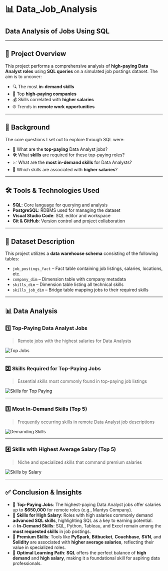# 📊 Data_Job_Analysis

## Data Analysis of Jobs Using SQL

---

## 📁 Project Overview

This project performs a comprehensive analysis of **high-paying Data Analyst roles** using **SQL queries** on a simulated job postings dataset. The aim is to uncover:

- 🔍 The most **in-demand skills**
- 🏢 Top **high-paying companies**
- 💰 Skills correlated with **higher salaries**
- 🌐 Trends in **remote work opportunities**

---

## 🎯 Background

The core questions I set out to explore through SQL were:

- 💼 What are the **top-paying** Data Analyst jobs?
- 🛠️ What **skills** are required for these top-paying roles?
- 📈 What are the **most in-demand skills** for Data Analysts?
- 🧠 Which skills are associated with **higher salaries**?

---

## 🛠️ Tools & Technologies Used

- **SQL**: Core language for querying and analysis  
- **PostgreSQL**: RDBMS used for managing the dataset  
- **Visual Studio Code**: SQL editor and workspace  
- **Git & GitHub**: Version control and project collaboration  

---

## 📌 Dataset Description

This project utilizes a **data warehouse schema** consisting of the following tables:

- `job_postings_fact` – Fact table containing job listings, salaries, locations, etc.  
- `company_dim` – Dimension table with company metadata  
- `skills_dim` – Dimension table listing all technical skills  
- `skills_job_dim` – Bridge table mapping jobs to their required skills  

---

## 📊 Data Analysis

### 1️⃣ Top-Paying Data Analyst Jobs
> Remote jobs with the highest salaries for Data Analysts

![Top Jobs](https://github.com/user-attachments/assets/f91e990c-cfd5-4eb1-a90a-3a91e8564347)

---

### 2️⃣ Skills Required for Top-Paying Jobs
> Essential skills most commonly found in top-paying job listings

![Skills for Top Paying](https://github.com/user-attachments/assets/2b24a841-1704-4cf1-8061-acfccc9a2a78)

---

### 3️⃣ Most In-Demand Skills (Top 5)
> Frequently occurring skills in remote Data Analyst job descriptions

![Demanding Skills](https://github.com/user-attachments/assets/16ea6a4f-a600-4c86-81d1-54faf58c8a1a)

---

### 4️⃣ Skills with Highest Average Salary (Top 5)
> Niche and specialized skills that command premium salaries

![Skills by Salary](https://github.com/user-attachments/assets/a04093d2-d96f-44d2-9a81-fdd1c2a8216c)

---

## ✅ Conclusion & Insights

- 💸 **Top-Paying Jobs**: The highest-paying Data Analyst jobs offer salaries up to **$650,000** for remote roles (e.g., Mantys Company).
- 🧠 **Skills for High Salary**: Roles with high salaries commonly demand **advanced SQL skills**, highlighting SQL as a key to earning potential.
- 🔥 **In-Demand Skills**: SQL, Python, Tableau, and Excel remain among the **most requested skills** in job postings.
- 🎯 **Premium Skills**: Tools like **PySpark**, **Bitbucket**, **Couchbase**, **SVN**, and **Solidity** are associated with **higher average salaries**, reflecting their value in specialized roles.
- 🚀 **Optimal Learning Path**: **SQL** offers the perfect balance of **high demand** and **high salary**, making it a foundational skill for aspiring data professionals.

